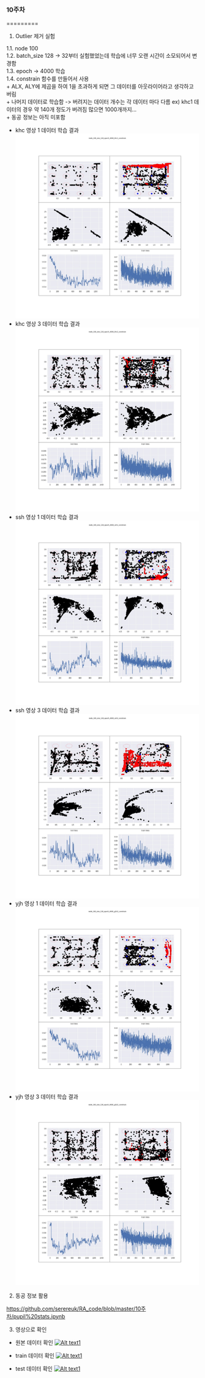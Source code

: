 ### 10주차
=========
1. Outlier 제거 실험  

  1.1. node 100  
  1.2. batch_size 128 -> 32부터 실험했었는데 학습에 너무 오랜 시간이 소모되어서 변경함  
  1.3. epoch -> 4000 학습  
  1.4. constrain 함수를 만들어서 사용   
    + ALX, ALY에 제곱을 하여 1을 초과하게 되면 그 데이터를 아웃라이어라고 생각하고 버림  
    + 나머지 데이터로 학습함 -> 버려지는 데이터 개수는 각 데이터 마다 다름 ex) khc1 데이터의 경우 약 140개 정도가 버려짐 많으면 1000개까지...  
    + 동공 정보는 아직 미포함  

* khc 영상 1 데이터 학습 결과
![alt text](node_100_size_128_epoch_4000_khc1_constrain.jpg)
* khc 영상 3 데이터 학습 결과
![alt text](node_100_size_128_epoch_4000_khc2_constrain.jpg)
* ssh 영상 1 데이터 학습 결과
![alt text](node_100_size_128_epoch_4000_ssh1_constrain.jpg)
* ssh 영상 3 데이터 학습 결과
![alt text](node_100_size_128_epoch_4000_ssh2_constrain.jpg)
* yjh 영상 1 데이터 학습 결과
![alt text](node_100_size_128_epoch_4000_yjh12_constrain.jpg)
* yjh 영상 3 데이터 학습 결과
![alt text](node_100_size_128_epoch_4000_yjh22_constrain.jpg)


2. 동공 정보 활용

https://github.com/serereuk/RA_code/blob/master/10주차/pupil%20stats.ipynb

3. 영상으로 확인

* 원본 데이터 확인
[![Alt text1](https://img.youtube.com/vi/jYHSlFsvlVI/0.jpg)](https://www.youtube.com/watch?v=jYHSlFsvlVI)  

* train 데이터 확인
[![Alt text1](https://img.youtube.com/vi/i6BrJzm1naM/0.jpg)](https://www.youtube.com/watch?v=i6BrJzm1naM) 

* test 데이터 확인
[![Alt text1](https://img.youtube.com/vi/4uVmPYhOrXM/0.jpg)](https://www.youtube.com/watch?v=4uVmPYhOrXM) 

